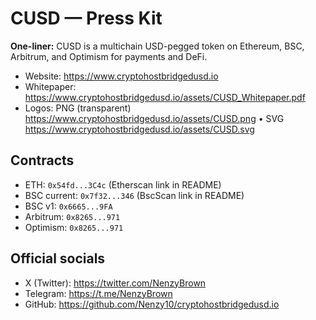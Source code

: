 # CUSD — Press Kit

**One-liner:** CUSD is a multichain USD-pegged token on Ethereum, BSC, Arbitrum, and Optimism for payments and DeFi.

- Website: https://www.cryptohostbridgedusd.io
- Whitepaper: https://www.cryptohostbridgedusd.io/assets/CUSD_Whitepaper.pdf
- Logos: PNG (transparent) https://www.cryptohostbridgedusd.io/assets/CUSD.png • SVG https://www.cryptohostbridgedusd.io/assets/CUSD.svg

## Contracts
- ETH: `0x54fd...3C4c` (Etherscan link in README)  
- BSC current: `0x7f32...346` (BscScan link in README)  
- BSC v1: `0x6665...9FA`  
- Arbitrum: `0x8265...971`  
- Optimism: `0x8265...971`

## Official socials
- X (Twitter): https://twitter.com/NenzyBrown
- Telegram: https://t.me/NenzyBrown
- GitHub: https://github.com/Nenzy10/cryptohostbridgedusd.io

